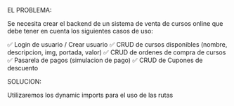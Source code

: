 EL PROBLEMA: 

Se necesita crear el backend de un sistema de venta de cursos online que
debe tener en cuenta los siguientes casos de uso:

:white_check_mark: Login de usuario / Crear usuario
:white_check_mark:  CRUD de cursos disponibles (nombre, descripcion, img, portada, valor)
:white_check_mark:  CRUD de ordenes de compra de cursos
:white_check_mark:  Pasarela de pagos (simulacion de pago)
:white_check_mark:  CRUD de Cupones de descuento

SOLUCION:

Utilizaremos los dynamic imports para el uso de las rutas
